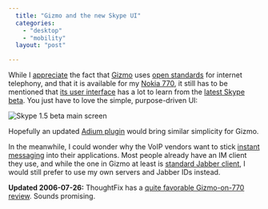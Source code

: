 ```yaml
---
  title: "Gizmo and the new Skype UI"
  categories: 
    - "desktop"
    - "mobility"
  layout: "post"

---
```

While I [appreciate][1] the fact that [Gizmo][2] uses [open standards][3] for internet telephony, and that it is available for my [Nokia 770][4], it still has to be mentioned that [its user interface][5] has a lot to learn from the [latest Skype beta][6]. You just have to love the simple, purpose-driven UI:

![Skype 1.5 beta main screen](http://bergie.iki.fi/midcom-serveattachmentguid-4409ca24b1b27235ae6bd9f0c7239b92/skype-15-beta.jpg)

Hopefully an updated [Adium plugin][7] would bring similar simplicity for Gizmo. 

In the meanwhile, I could wonder why the VoIP vendors want to stick [instant messaging][8] into their applications. Most people already have an IM client they use, and while the one in Gizmo at least is [standard Jabber client][9], I would still prefer to use my own servers and Jabber IDs instead.

__Updated 2006-07-26:__ ThoughtFix has a [quite favorable Gizmo-on-770 review][10]. Sounds promising.

[1]: http://bergie.iki.fi/blog/more-on-secure-instant-messaging.html
[2]: http://www.gizmoproject.com/
[3]: http://en.wikipedia.org/wiki/Session_Initiation_Protocol
[4]: http://www.gizmoproject.com/learnmore-nokia770.html
[5]: http://www.gizmoproject.com/screen-shots.html
[6]: http://share.skype.com/sites/mac/2006/07/new_face_of_skype_for_mac.html
[7]: http://www.adiumxtras.com/index.php?a=xtras&xtra_id=2058
[8]: http://www.gizmoproject.com/instant-messaging.html
[9]: http://www.imfederation.com/
[10]: http://thoughtfix.blogspot.com/2006/07/gizmo-project-testing-and-review.html